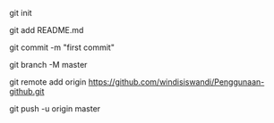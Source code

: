 git init

git add README.md

git commit -m "first commit"

git branch -M master

git remote add origin https://github.com/windisiswandi/Penggunaan-github.git

git push -u origin master
